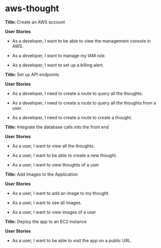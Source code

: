 # aws-thought
**Title:** Create an AWS account

**User Stories**

* As a developer, I want to be able to view the management console in AWS.

* As a developer, I want to manage my IAM role.

* As a developer, I want to set up a billing alert.

**Title:** Set up API endpoints

**User Stories**

* As a developer, I need to create a route to query all the thoughts.

* As a developer, I need to create a route to query all the thoughts from a user.

* As a developer, I need to create a route to create a thought.

**Title:** Integrate the database calls into the front end

**User Stories**

* As a user, I want to view all the thoughts.

* As a user, I want to be able to create a new thought.

* As a user, I want to view thoughts of a user

**Title:** Add Images to the Application

**User Stories**

* As a user, I want to add an image to my thought.

* As a user, I want to see all images.

* As a user, I want to view images of a user

**Title:** Deploy the app to an EC2 instance

**User Stories**

* As a user, I want to be able to visit the app on a public URL.